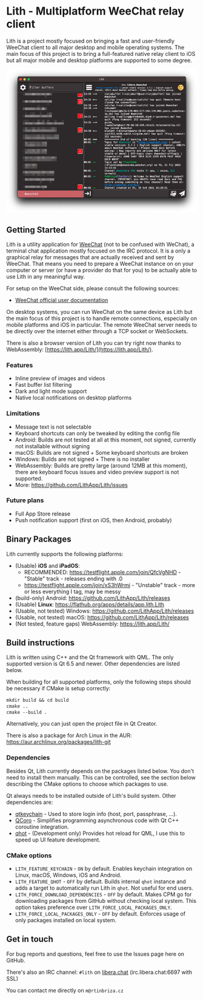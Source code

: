 Lith - Multiplatform WeeChat relay client
====

Lith is a project mostly focused on bringing a fast and user-friendly WeeChat client to all major desktop and mobile
operating systems. The main focus of this project is to bring a full-featured native relay client to iOS but all major
mobile and desktop platforms are supported to some degree.

![Lith in Linux](https://github.com/LithApp/LithApp.github.io/raw/main/assets/main.png)

## Getting Started

Lith is a utility application for [WeeChat](https://weechat.org) (not to be confused with WeChat), a terminal chat
application mostly focused on the IRC protocol. It is a only a graphical relay for messages that are actually received
and sent by WeeChat. That means you need to prepare a WeeChat instance on on your computer or server (or have a
provider do that for you) to be actually able to use Lith in any meaningful way.

For setup on the WeeChat side, please consult the following sources:
 - [WeeChat official user documentation](https://weechat.org/files/doc/stable/weechat_user.en.html#relay_plugin)

On desktop systems, you can run WeeChat on the same device as Lith but the main focus of this project is to handle
remote connections, especially on mobile platforms and iOS in particular. The remote WeeChat server needs to be
directly over the internet either through a TCP socket or WebSockets.

There is also a browser version of Lith you can try right now thanks to WebAssembly: [https://lith.app/Lith/](https://lith.app/Lith/).

### Features

- Inline preview of images and videos
- Fast buffer list filtering
- Dark and light mode support
- Native local notifications on desktop platforms

### Limitations

- Message text is not selectable
- Keyboard shortcuts can only be tweaked by editing the config file
- Android: Builds are not tested at all at this moment, not signed, currently not installable without signing
- macOS: Builds are not signed + Some keyboard shortcuts are broken
- Windows: Builds are not signed + There is no installer
- WebAssembly: Builds are pretty large (around 12MB at this moment), there are keyboard focus issues and video preview support is not supported.
- More: https://github.com/LithApp/Lith/issues

### Future plans

- Full App Store release
- Push notification support (first on iOS, then Android, probably)

## Binary Packages

Lith currently supports the following platforms:
 - (Usable) **iOS** and **iPadOS**:
    - RECOMMENDED: https://testflight.apple.com/join/QfcVgNHD - "Stable" track - releases ending with .0
    - https://testflight.apple.com/join/xS3hWrmj - "Unstable" track - more or less everything I tag, may be messy
 - (build-only) Android: https://github.com/LithApp/Lith/releases
 - (Usable) **Linux**: https://flathub.org/apps/details/app.lith.Lith
 - (Usable, not tested) Windows: https://github.com/LithApp/Lith/releases
 - (Usable, not tested) macOS: https://github.com/LithApp/Lith/releases
 - (Not tested, feature gaps) WebAssembly: https://lith.app/Lith/


## Build instructions

Lith is written using C++ and the Qt framework with QML. The only supported version is Qt 6.5 and newer. Other
dependencies are listed below.

When building for all supported platforms, only the following steps should be necessary if CMake is setup correctly:

```
mkdir build && cd build
cmake ..
cmake --build .
```

Alternatively, you can just open the project file in Qt Creator.

There is also a package for Arch Linux in the AUR: https://aur.archlinux.org/packages/lith-git

### Dependencies

Besides Qt, Lith currently depends on the packages listed below. You don't need to install them manually. This can be
controlled, see the section below describing the CMake options to choose which packages to use.

Qt always needs to be installed outside of Lith's build system. Other dependencies are:

- [qtkeychain](https://github.com/frankosterfeld/qtkeychain/) - Used to store login info (host, port, passphrase, ...).
- [QCoro](https://github.com/danvratil/qcoro) - Simplifies programming asynchronous code with Qt C++ coroutine
                                                integration.
- [qhot](https://github.com/patrickelectric/qhot) - (Development only) Provides hot reload for QML, I use this to speed
                                                     up UI feature development.

### CMake options

- `LITH_FEATURE_KEYCHAIN` - `ON` by default. Enables keychain integration on Linux, macOS, Windows, iOS and Android.
- `LITH_FEATURE_QHOT` - `OFF` by default. Builds internal `qhot` instance and adds a target to automatically run Lith
                        in `qhot`. Not useful for end users.
- `LITH_FORCE_DOWNLOAD_DEPENDENCIES` - `OFF` by default. Makes CPM go for downloading packages from
                                       GitHub without checking local system. This option takes preference over
                                       `LITH_FORCE_LOCAL_PACKAGES_ONLY`.
- `LITH_FORCE_LOCAL_PACKAGES_ONLY` - `OFF` by default. Enforces usage of only packages installed on local
                                     system.

## Get in touch

For bug reports and questions, feel free to use the Issues page here on GitHub.

There's also an IRC channel: `#lith` on [libera.chat](https://libera.chat) (irc.libera.chat:6697 with SSL)

You can contact me directly on `m@rtinbriza.cz`

